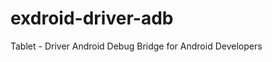exdroid-driver-adb
==================

Tablet - Driver Android Debug Bridge for Android Developers 
